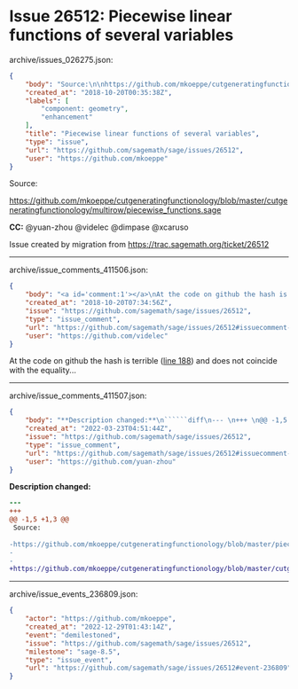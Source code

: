 # Issue 26512: Piecewise linear functions of several variables

archive/issues_026275.json:
```json
{
    "body": "Source:\n\nhttps://github.com/mkoeppe/cutgeneratingfunctionology/blob/master/cutgeneratingfunctionology/multirow/piecewise_functions.sage\n\n**CC:**  @yuan-zhou @videlec @dimpase @xcaruso\n\nIssue created by migration from https://trac.sagemath.org/ticket/26512\n\n",
    "created_at": "2018-10-20T00:35:38Z",
    "labels": [
        "component: geometry",
        "enhancement"
    ],
    "title": "Piecewise linear functions of several variables",
    "type": "issue",
    "url": "https://github.com/sagemath/sage/issues/26512",
    "user": "https://github.com/mkoeppe"
}
```
Source:

https://github.com/mkoeppe/cutgeneratingfunctionology/blob/master/cutgeneratingfunctionology/multirow/piecewise_functions.sage

**CC:**  @yuan-zhou @videlec @dimpase @xcaruso

Issue created by migration from https://trac.sagemath.org/ticket/26512





---

archive/issue_comments_411506.json:
```json
{
    "body": "<a id='comment:1'></a>\nAt the code on github the hash is terrible ([line 188](https://github.com/mkoeppe/cutgeneratingfunctionology/blob/master/piecewise_functions.sage#L188)) and does not coincide with the equality...",
    "created_at": "2018-10-20T07:34:56Z",
    "issue": "https://github.com/sagemath/sage/issues/26512",
    "type": "issue_comment",
    "url": "https://github.com/sagemath/sage/issues/26512#issuecomment-411506",
    "user": "https://github.com/videlec"
}
```

<a id='comment:1'></a>
At the code on github the hash is terrible ([line 188](https://github.com/mkoeppe/cutgeneratingfunctionology/blob/master/piecewise_functions.sage#L188)) and does not coincide with the equality...



---

archive/issue_comments_411507.json:
```json
{
    "body": "**Description changed:**\n``````diff\n--- \n+++ \n@@ -1,5 +1,3 @@\n Source:\n \n-https://github.com/mkoeppe/cutgeneratingfunctionology/blob/master/piecewise_functions.sage \n-\n-\n+https://github.com/mkoeppe/cutgeneratingfunctionology/blob/master/cutgeneratingfunctionology/multirow/piecewise_functions.sage\n``````\n",
    "created_at": "2022-03-23T04:51:44Z",
    "issue": "https://github.com/sagemath/sage/issues/26512",
    "type": "issue_comment",
    "url": "https://github.com/sagemath/sage/issues/26512#issuecomment-411507",
    "user": "https://github.com/yuan-zhou"
}
```

**Description changed:**
``````diff
--- 
+++ 
@@ -1,5 +1,3 @@
 Source:
 
-https://github.com/mkoeppe/cutgeneratingfunctionology/blob/master/piecewise_functions.sage 
-
-
+https://github.com/mkoeppe/cutgeneratingfunctionology/blob/master/cutgeneratingfunctionology/multirow/piecewise_functions.sage
``````




---

archive/issue_events_236809.json:
```json
{
    "actor": "https://github.com/mkoeppe",
    "created_at": "2022-12-29T01:43:14Z",
    "event": "demilestoned",
    "issue": "https://github.com/sagemath/sage/issues/26512",
    "milestone": "sage-8.5",
    "type": "issue_event",
    "url": "https://github.com/sagemath/sage/issues/26512#event-236809"
}
```
